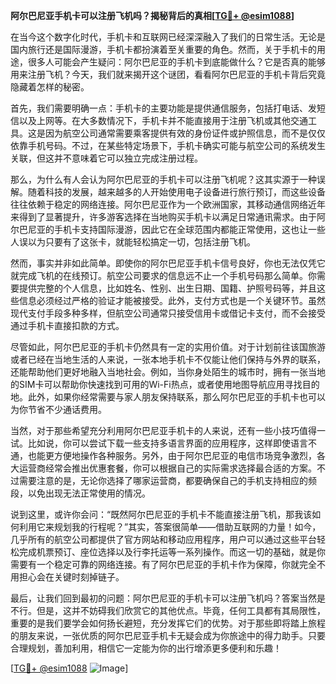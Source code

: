 **阿尔巴尼亚手机卡可以注册飞机吗？揭秘背后的真相[[TG💪+ @esim1088](https://t.me/s/esim1088)]**

在当今这个数字化时代，手机卡和互联网已经深深融入了我们的日常生活。无论是国内旅行还是国际漫游，手机卡都扮演着至关重要的角色。然而，关于手机卡的用途，很多人可能会产生疑问：阿尔巴尼亚的手机卡到底能做什么？它是否真的能够用来注册飞机？今天，我们就来揭开这个谜团，看看阿尔巴尼亚的手机卡背后究竟隐藏着怎样的秘密。

首先，我们需要明确一点：手机卡的主要功能是提供通信服务，包括打电话、发短信以及上网等。在大多数情况下，手机卡并不能直接用于注册飞机或其他交通工具。这是因为航空公司通常需要乘客提供有效的身份证件或护照信息，而不是仅仅依靠手机号码。不过，在某些特定场景下，手机卡确实可能与航空公司的系统发生关联，但这并不意味着它可以独立完成注册过程。

那么，为什么有人会认为阿尔巴尼亚的手机卡可以注册飞机呢？这其实源于一种误解。随着科技的发展，越来越多的人开始使用电子设备进行旅行预订，而这些设备往往依赖于稳定的网络连接。阿尔巴尼亚作为一个欧洲国家，其移动通信网络近年来得到了显著提升，许多游客选择在当地购买手机卡以满足日常通讯需求。由于阿尔巴尼亚的手机卡支持国际漫游，因此它在全球范围内都能正常使用，这也让一些人误以为只要有了这张卡，就能轻松搞定一切，包括注册飞机。

然而，事实并非如此简单。即使你的阿尔巴尼亚手机卡信号良好，你也无法仅凭它就完成飞机的在线预订。航空公司要求的信息远不止一个手机号码那么简单。你需要提供完整的个人信息，比如姓名、性别、出生日期、国籍、护照号码等，并且这些信息必须经过严格的验证才能被接受。此外，支付方式也是一个关键环节。虽然现代支付手段多种多样，但航空公司通常只接受信用卡或借记卡支付，而不会接受通过手机卡直接扣款的方式。

尽管如此，阿尔巴尼亚的手机卡仍然具有一定的实用价值。对于计划前往该国旅游或者已经在当地生活的人来说，一张本地手机卡不仅能让他们保持与外界的联系，还能帮助他们更好地融入当地社会。例如，当你身处陌生的城市时，拥有一张当地的SIM卡可以帮助你快速找到可用的Wi-Fi热点，或者使用地图导航应用寻找目的地。此外，如果你经常需要与家人朋友保持联系，那么阿尔巴尼亚的手机卡也可以为你节省不少通话费用。

当然，对于那些希望充分利用阿尔巴尼亚手机卡的人来说，还有一些小技巧值得一试。比如说，你可以尝试下载一些支持多语言界面的应用程序，这样即使语言不通，也能更方便地操作各种服务。另外，由于阿尔巴尼亚的电信市场竞争激烈，各大运营商经常会推出优惠套餐，你可以根据自己的实际需求选择最合适的方案。不过需要注意的是，无论你选择了哪家运营商，都要确保自己的手机支持相应的频段，以免出现无法正常使用的情况。

说到这里，或许你会问：“既然阿尔巴尼亚的手机卡不能直接注册飞机，那我该如何利用它来规划我的行程呢？”其实，答案很简单——借助互联网的力量！如今，几乎所有的航空公司都提供了官方网站和移动应用程序，用户可以通过这些平台轻松完成机票预订、座位选择以及行李托运等一系列操作。而这一切的基础，就是你需要有一个稳定可靠的网络连接。有了阿尔巴尼亚的手机卡作为保障，你就完全不用担心会在关键时刻掉链子。

最后，让我们回到最初的问题：阿尔巴尼亚的手机卡可以注册飞机吗？答案当然是不行。但是，这并不妨碍我们欣赏它的其他优点。毕竟，任何工具都有其局限性，重要的是我们要学会如何扬长避短，充分发挥它们的优势。对于那些即将踏上旅程的朋友来说，一张优质的阿尔巴尼亚手机卡无疑会成为你旅途中的得力助手。只要合理规划，善加利用，相信它一定能为你的出行增添更多便利和乐趣！

[[TG💪+ @esim1088](https://t.me/s/esim1088) ![Image](https://i.postimg.cc/4NQfJmqS/Snipaste-2025-05-13-00-14-12.png)]